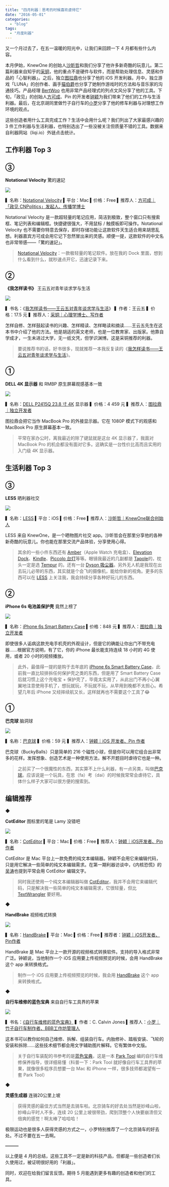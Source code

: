 ```yaml
---
title: "四月利器｜思考的时候喜欢虐待它"
date: "2016-05-01"
categories: 
  - "blog"
tags: 
  - "月度利器"
---
```


又一个月过去了，在五一温暖的阳光中，让我们来回顾一下 4 月都有些什么内容。

本月伊始，KnewOne 的创始人[沙昕哲](https://liqi.io/shaxinzhe)和我们分享了他许多新奇酷的玩意儿。第二篇利器来自知乎的[采铜](https://liqi.io/caitong)，他的重点不是硬件与软件，而是帮助处理信息、灵感和作品的「心智利器」。之后，独立[图拉鼎](https://liqi.io/tulading)也分享了他的 iOS 开发利器。月中，独立游戏「LUNA」的创作者、画手[猫伯爵](https://liqi.io/maobojue)也分享了她制作游戏时的方法和与音乐家的沟通技巧。产品经理 [BertWoo](https://liqi.io/bertwoo) 也用非常产品经理式的列点文风分享了他的工具。下旬，「政见」的创始人[方可成](https://liqi.io/fangkecheng)、Pin 的开发者[钟颖](https://liqi.io/zhongying)为我们带来了他们的工作与生活利器。最后，在北京胡同里做竹子自行车的[小罗](https://liqi.io/xiaoluo)分享了他的修车利器与对理想工作环境的观点。

这些创造者用什么工具完成工作？生活中会用什么呢？我们列出了大家最感兴趣的 3 件工作利器与生活利器，也特别选出了一些没被关注但质量不错的工具。数据来自利器网站（liqi.io）外链点击统计。

## **工作利器 Top 3**

## **③**

****Notational Velocity**** 驚的速記

![](/images/49577.jpg)

▍名称：[Notational Velocity](https://notational.net/) [](https://knewone.com/less) ▍平台：Mac ▍价格：Free ▍推荐人：[方可成｜「政见 CNPolitics」发起人、传播学博士](https://liqi.io/fangkecheng)

Notational Velocity 是一款超轻量的笔记应用，简洁到极致，整个窗口只有搜索框、笔记列表和编辑框。快捷键很强大，不用鼠标 / 触摸板即可操作。Notational Velocity 也不需要你特意去保存，即时存储功能让这款软件天生适合用来胡思乱想。利器嘉宾方可成会用它记下忽然冒出来的灵感。顺便一提，这款软件的中文名也非常带感——「驚的速記」。

> [Notational Velocity](https://notational.net/)：一款极轻量的笔记软件。放在我的 Dock 里面，想到什么看到什么，就秒速点开它，迅速记录下来。

## **②**

****《我怎样读书》**** 王云五对青年谈求学与生活

![](/images/61291.jpg)

▍书名：《[我怎样读书——王云五对青年谈求学与生活](https://book.douban.com/subject/1065165/)》 ▍作者：王云五 ▍价格：17.5 元 ▍推荐人：[采铜｜心理学博士、写作者](https://liqi.io/caitong)

怎样自修、怎样鼓起读书的兴趣、怎样精读、怎样略读和摘读……王云五先生在这本书中介绍了他的方法。他是胡适的英文老师，也是一位教育家、出版家。他靠自学成才，一生未进过大学，无一纸文凭，但学识渊博。这是采铜推荐的利器。

> 要说推荐书的话，好书很多，现就推荐一本我反复读的《[我怎样读书——王云五对青年谈求学与生活](https://book.douban.com/subject/1065165/)》。

## ①

******DELL 4K 显示器****** 和 RMBP 原生屏幕观感基本一致

![](/images/67608.jpg)

▍名称：[DELL P2415Q 23.8 寸 4K](https://accessories.ap.dell.com/sna/productdetail.aspx?c=cn&cs=cnbsd1&l=zh&s=bsd&sku=391-BBYZ) 显示器 ▍价格：4 459 元 ▍推荐人：[图拉鼎｜独立开发者](https://liqi.io/tulading)

图拉鼎会把它当作 MacBook Pro 的外接显示器。它在 1080P 模式下的观感和 MacBook Pro 原生屏幕基本一致。

> 平常在家办公时，离我最近的除了键鼠就是这台 4K 显示器了，我面对 MacBook Pro 的机会都没有面对它多。这确实是一台性价比高而且实用的入门级 4K 显示器。

## **生活利器 Top 3**

## **③**

****LESS**** 晒利器社交

![](/images/40390.png)

▍名称：[LESS](https://knewone.com/less) ▍平台：iOS ▍价格：Free ▍推荐人：[沙昕哲｜KnewOne联合创始人](https://liqi.io/shaxinzhe)

LESS 来自 KnewOne，是一个晒物图片社交 app。沙昕哲会在那里分享他的各种新奇酷的玩意儿。你也能在那里交流产品体验，分享使用心得。

> 其余的一些小件东西还有 [Amber](https://www.kickstarter.com/projects/cleargrass/amber-a-watchcase-power-bank-for-apple-watch)（Apple Watch 充电盒）、[Elevation Dock](https://www.elevationlab.com/)、[Kindle](https://www.amazon.cn/dp/B00QJDOLIO)、[Piccolo 台灯](https://knewone.com/things/piccolo-led)等等。眼镜我最近的几副都是 [Tapole](https://www.tapole.cn/optical.html)的，枕头一定是选 [Tempur](https://tempur.tmall.com/) 的。还有一台 [Dyson 吸尘器](https://www.dyson.cn/)。另外无人机是我现在出去玩儿必带的东西，其实就是个会飞的摄像机，能给你新的视角。更多的东西可以在 [LESS](https://itunes.apple.com/cn/app/less-fa-xian-geng-mei-sheng/id1016411845) 上关注我，我会持续分享各种好玩儿的东西。

## **②**

****iPhone 6s 电池盖保护壳**** 竟然上榜了

![](/images/11795.jpeg)

▍名称：[iPhone 6s Smart Battery Case](https://www.apple.com/cn/shop/product/MGQL2CH/A/iphone-6s-smart-battery-case-%E7%82%AD%E7%81%B0%E8%89%B2) ▍价格：848 元 ▍推荐人：[图拉鼎｜独立开发者](https://liqi.io/tulading)

即使很多人诟病这款充电手机壳的外观设计，但是它的确能让你出门不带充电器……根据官方说明，有了它，你的 iPhone 最长能支持连续 18 小时的 4G 使用，或者 20 小时的视频播放。

> 此外，最值得一提的是购于去年底的 [iPhone 6s Smart Battery Case](https://www.apple.com/cn/shop/product/MGQL2CH/A/iphone-6s-smart-battery-case-%E7%82%AD%E7%81%B0%E8%89%B2)，此前我一直比较排拆任何保护壳之类的东西，但是用了 Smart Battery Case 后就习惯上这个充电宝 + 保护壳了，毕竟太实用了，从此出门不再小心翼翼地注意使用手机了，想玩就玩，不玩就不玩，从早用到晚都不太担心。希望几年后 iPhone 又经摔续航又长，这样就再也不需要这个工具了😂

## ①

******巴克球****** 脑洞球

![](/images/18873.jpg)

▍名称：[巴克球](https://knewone.com/things/ba-ke-qiu) ▍价格：59 元 ▍推荐人：[钟颖｜iOS 开发者、Pin 作者](https://liqi.io/zhongying)

巴克球（BuckyBalls）只是简单的 216 个磁性小球，但是你可以用它组合出非常多的花样。发挥想象、创造艺术是一种使用方法，解不开题目时虐待它也是一种。

> 之前买了一个很魔性的东西，其实算不上什么利器，有一点另类，叫做[巴克球](https://knewone.com/things/ba-ke-qiu)。应该说是一个玩具，在思（fa）考（dai）的时候我常常会虐待它，具体什么样子大家可以很方便的搜索到。

## **编辑推荐**

◆

****CotEditor**** 图标里的笔是 Lamy 没错吧

![](/images/48975.png)

▍名称：[CotEditor](https://coteditor.com/) ▍平台：Mac ▍价格：Free ▍推荐人：[钟颖｜iOS开发者、Pin作者](https://liqi.io/zhongying)

CotEditor 是 Mac 平台上一款免费的纯文本编辑器。钟颖不会用它来编辑代码，只是用它解决一些简单的纯文本编辑需求。在第一期利器访谈中，《内核恐慌》的[吴涛](https://liqi.io/wutao)也提到平常会用 CotEditor 编辑文字。

> 同时我还使用一个纯文本编辑器叫做 [CotEditor](https://coteditor.com/)，我并不会用它来编辑代码，只是解决我一些简单的纯文本编辑需求，它很轻量，但比[TextWrangler](https://www.barebones.com/products/textwrangler/) 要好用。

**◆**

**HandBrake** 视频格式转换

![](/images/09087.jpg)

▍名称：[HandBrake](https://handbrake.fr/) ▍平台：Mac ▍价格：Free ▍推荐者：[钟颖｜iOS开发者、Pin作者](https://liqi.io/zhongying)

HandBrake 是 Mac 平台上一款开源的视频格式转换软件。支持的导入格式非常广泛。钟颖说，当他制作一个 iOS 应用要上传视频预览的时候，会用 HandBrake 这个 app 来转换格式。

> 制作一个 iOS 应用要上传视频预览的时候，我会用 [HandBrake](https://handbrake.fr/) 这个 app 来转换格式。

**◆**

******自行车维修的蓝色宝典****** 来自自行车工具界的苹果

![](/images/88869.jpg)

▍书名：[《自行车维修的蓝色宝典》](https://book.douban.com/subject/11533712/) ▍作者：C. Calvin Jones ▍推荐人：[小罗｜竹子自行车制作者、BBB工作坊管理人](https://liqi.io/xiaoluo)

这本书可以教你如何自己维修、拆解、组装自行车。内胎修补、踏板安装、飞轮的安装和拆除……这些技术细节都会用文字辅助图片解释。它有繁体中文版。

> 关于自行车装配的书参考的是[蓝色宝典](https://book.douban.com/subject/11533712/)，这是一本 [Park Tool](https://www.parktool.com/) 编的自行车维修保养指导，很详细易懂（科普一下：Park Tool 就好像自行车工具界的苹果，就像很多程序员想要一台 Mac 和 iPhone 一样，很多技师都渴望有一套 Park Tool）

**◆**

******灵感生成器****** 连骑20公里上坡

> 获得灵感的最佳方式当然是去骑车啦。北京骑车的好去处当然是妙峰山啦，妙峰山平时人不多，连续 20 公里上坡很带劲，爬到顶整个人快要崩溃但又倍爽的感觉！啊太棒了哈哈哈！

极限运动也是很多人获得灵感的方式之一，小罗特别推荐了一个北京骑车的好去处。不过不要在五一去啊。

**———**

以上便是 4 月的总结，这些工具不一定是新的科技产品，但都是一些创造者们长久使用过，被证明很好用的「利器」。

同时，欢迎在给我们留言反馈。期待 5 月能遇到更多有趣的创造者和他们的工具。
